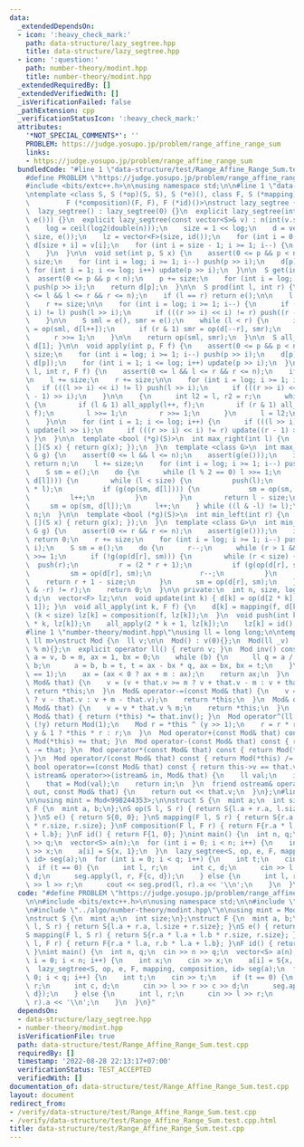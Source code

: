 ```yaml
---
data:
  _extendedDependsOn:
  - icon: ':heavy_check_mark:'
    path: data-structure/lazy_segtree.hpp
    title: data-structure/lazy_segtree.hpp
  - icon: ':question:'
    path: number-theory/modint.hpp
    title: number-theory/modint.hpp
  _extendedRequiredBy: []
  _extendedVerifiedWith: []
  _isVerificationFailed: false
  _pathExtension: cpp
  _verificationStatusIcon: ':heavy_check_mark:'
  attributes:
    '*NOT_SPECIAL_COMMENTS*': ''
    PROBLEM: https://judge.yosupo.jp/problem/range_affine_range_sum
    links:
    - https://judge.yosupo.jp/problem/range_affine_range_sum
  bundledCode: "#line 1 \"data-structure/test/Range_Affine_Range_Sum.test.cpp\"\n\
    #define PROBLEM \"https://judge.yosupo.jp/problem/range_affine_range_sum\"\n\n\
    #include <bits/extc++.h>\n\nusing namespace std;\n\n#line 1 \"data-structure/lazy_segtree.hpp\"\
    \ntemplate <class S, S (*op)(S, S), S (*e)(), class F, S (*mapping)(F, S),\n \
    \         F (*composition)(F, F), F (*id)()>\nstruct lazy_segtree {\n public:\n\
    \  lazy_segtree() : lazy_segtree(0) {}\n  explicit lazy_segtree(int n) : lazy_segtree(vector<S>(n,\
    \ e())) {}\n  explicit lazy_segtree(const vector<S>& v) : n(int(v.size())) {\n\
    \    log = ceil(log2(double(n)));\n    size = 1 << log;\n    d = vector<S>(2 *\
    \ size, e());\n    lz = vector<F>(size, id());\n    for (int i = 0; i < n; i++)\
    \ d[size + i] = v[i];\n    for (int i = size - 1; i >= 1; i--) {\n      update(i);\n\
    \    }\n  }\n\n  void set(int p, S x) {\n    assert(0 <= p && p < n);\n    p +=\
    \ size;\n    for (int i = log; i >= 1; i--) push(p >> i);\n    d[p] = x;\n   \
    \ for (int i = 1; i <= log; i++) update(p >> i);\n  }\n\n  S get(int p) {\n  \
    \  assert(0 <= p && p < n);\n    p += size;\n    for (int i = log; i >= 1; i--)\
    \ push(p >> i);\n    return d[p];\n  }\n\n  S prod(int l, int r) {\n    assert(0\
    \ <= l && l <= r && r <= n);\n    if (l == r) return e();\n\n    l += size;\n\
    \    r += size;\n\n    for (int i = log; i >= 1; i--) {\n      if (((l >> i) <<\
    \ i) != l) push(l >> i);\n      if (((r >> i) << i) != r) push((r - 1) >> i);\n\
    \    }\n\n    S sml = e(), smr = e();\n    while (l < r) {\n      if (l & 1) sml\
    \ = op(sml, d[l++]);\n      if (r & 1) smr = op(d[--r], smr);\n      l >>= 1;\n\
    \      r >>= 1;\n    }\n\n    return op(sml, smr);\n  }\n\n  S all_prod() { return\
    \ d[1]; }\n\n  void apply(int p, F f) {\n    assert(0 <= p && p < n);\n    p +=\
    \ size;\n    for (int i = log; i >= 1; i--) push(p >> i);\n    d[p] = mapping(f,\
    \ d[p]);\n    for (int i = 1; i <= log; i++) update(p >> i);\n  }\n  void apply(int\
    \ l, int r, F f) {\n    assert(0 <= l && l <= r && r <= n);\n    if (l == r) return;\n\
    \n    l += size;\n    r += size;\n\n    for (int i = log; i >= 1; i--) {\n   \
    \   if (((l >> i) << i) != l) push(l >> i);\n      if (((r >> i) << i) != r) push((r\
    \ - 1) >> i);\n    }\n\n    {\n      int l2 = l, r2 = r;\n      while (l < r)\
    \ {\n        if (l & 1) all_apply(l++, f);\n        if (r & 1) all_apply(--r,\
    \ f);\n        l >>= 1;\n        r >>= 1;\n      }\n      l = l2;\n      r = r2;\n\
    \    }\n\n    for (int i = 1; i <= log; i++) {\n      if (((l >> i) << i) != l)\
    \ update(l >> i);\n      if (((r >> i) << i) != r) update((r - 1) >> i);\n   \
    \ }\n  }\n\n  template <bool (*g)(S)>\n  int max_right(int l) {\n    return max_right(l,\
    \ [](S x) { return g(x); });\n  }\n  template <class G>\n  int max_right(int l,\
    \ G g) {\n    assert(0 <= l && l <= n);\n    assert(g(e()));\n    if (l == n)\
    \ return n;\n    l += size;\n    for (int i = log; i >= 1; i--) push(l >> i);\n\
    \    S sm = e();\n    do {\n      while (l % 2 == 0) l >>= 1;\n      if (!g(op(sm,\
    \ d[l]))) {\n        while (l < size) {\n          push(l);\n          l = (2\
    \ * l);\n          if (g(op(sm, d[l]))) {\n            sm = op(sm, d[l]);\n  \
    \          l++;\n          }\n        }\n        return l - size;\n      }\n \
    \     sm = op(sm, d[l]);\n      l++;\n    } while ((l & -l) != l);\n    return\
    \ n;\n  }\n\n  template <bool (*g)(S)>\n  int min_left(int r) {\n    return min_left(r,\
    \ [](S x) { return g(x); });\n  }\n  template <class G>\n  int min_left(int r,\
    \ G g) {\n    assert(0 <= r && r <= n);\n    assert(g(e()));\n    if (r == 0)\
    \ return 0;\n    r += size;\n    for (int i = log; i >= 1; i--) push((r - 1) >>\
    \ i);\n    S sm = e();\n    do {\n      r--;\n      while (r > 1 && (r % 2)) r\
    \ >>= 1;\n      if (!g(op(d[r], sm))) {\n        while (r < size) {\n        \
    \  push(r);\n          r = (2 * r + 1);\n          if (g(op(d[r], sm))) {\n  \
    \          sm = op(d[r], sm);\n            r--;\n          }\n        }\n    \
    \    return r + 1 - size;\n      }\n      sm = op(d[r], sm);\n    } while ((r\
    \ & -r) != r);\n    return 0;\n  }\n\n private:\n  int n, size, log;\n  vector<S>\
    \ d;\n  vector<F> lz;\n\n  void update(int k) { d[k] = op(d[2 * k], d[2 * k +\
    \ 1]); }\n  void all_apply(int k, F f) {\n    d[k] = mapping(f, d[k]);\n    if\
    \ (k < size) lz[k] = composition(f, lz[k]);\n  }\n  void push(int k) {\n    all_apply(2\
    \ * k, lz[k]);\n    all_apply(2 * k + 1, lz[k]);\n    lz[k] = id();\n  }\n};\n\
    #line 1 \"number-theory/modint.hpp\"\nusing ll = long long;\n\ntemplate <const\
    \ ll m>\nstruct Mod {\n  ll v;\n\n  Mod() : v(0){};\n  Mod(ll _v) : v((_v + m)\
    \ % m){};\n  explicit operator ll() { return v; }\n  Mod inv() const {\n    ll\
    \ a = v, b = m, ax = 1, bx = 0;\n    while (b) {\n      ll q = a / b, t = a %\
    \ b;\n      a = b, b = t, t = ax - bx * q, ax = bx, bx = t;\n    }\n    assert(a\
    \ == 1);\n    ax = (ax < 0 ? ax + m : ax);\n    return ax;\n  }\n  Mod& operator+=(const\
    \ Mod& that) {\n    v = (v + that.v >= m ? v + that.v - m : v + that.v);\n   \
    \ return *this;\n  }\n  Mod& operator-=(const Mod& that) {\n    v = (v >= that.v\
    \ ? v - that.v : v + m - that.v);\n    return *this;\n  }\n  Mod& operator*=(const\
    \ Mod& that) {\n    v = v * that.v % m;\n    return *this;\n  }\n  Mod& operator/=(const\
    \ Mod& that) { return (*this) *= that.inv(); }\n  Mod operator^(ll y) {\n    if\
    \ (!y) return Mod(1);\n    Mod r = *this ^ (y >> 1);\n    r = r * r;\n    return\
    \ y & 1 ? *this * r : r;\n  }\n  Mod operator+(const Mod& that) const { return\
    \ Mod(*this) += that; }\n  Mod operator-(const Mod& that) const { return Mod(*this)\
    \ -= that; }\n  Mod operator*(const Mod& that) const { return Mod(*this) *= that;\
    \ }\n  Mod operator/(const Mod& that) const { return Mod(*this) /= that; }\n \
    \ bool operator==(const Mod& that) const { return this->v == that.v; }\n  friend\
    \ istream& operator>>(istream& in, Mod& that) {\n    ll val;\n    in >> val;\n\
    \    that = Mod(val);\n    return in;\n  }\n  friend ostream& operator<<(ostream&\
    \ out, const Mod& that) {\n    return out << that.v;\n  }\n};\n#line 9 \"data-structure/test/Range_Affine_Range_Sum.test.cpp\"\
    \n\nusing mint = Mod<998244353>;\n\nstruct S {\n  mint a;\n  int size;\n};\nstruct\
    \ F {\n  mint a, b;\n};\nS op(S l, S r) { return S{l.a + r.a, l.size + r.size};\
    \ }\nS e() { return S{0, 0}; }\nS mapping(F l, S r) { return S{r.a * l.a + l.b\
    \ * r.size, r.size}; }\nF composition(F l, F r) { return F{r.a * l.a, r.b * l.a\
    \ + l.b}; }\nF id() { return F{1, 0}; }\nint main() {\n  int n, q;\n  cin >> n\
    \ >> q;\n  vector<S> a(n);\n  for (int i = 0; i < n; i++) {\n    int x;\n    cin\
    \ >> x;\n    a[i] = S{x, 1};\n  }\n  lazy_segtree<S, op, e, F, mapping, composition,\
    \ id> seg(a);\n  for (int i = 0; i < q; i++) {\n    int t;\n    cin >> t;\n  \
    \  if (t == 0) {\n      int l, r;\n      int c, d;\n      cin >> l >> r >> c >>\
    \ d;\n      seg.apply(l, r, F{c, d});\n    } else {\n      int l, r;\n      cin\
    \ >> l >> r;\n      cout << seg.prod(l, r).a << '\\n';\n    }\n  }\n}\n"
  code: "#define PROBLEM \"https://judge.yosupo.jp/problem/range_affine_range_sum\"\
    \n\n#include <bits/extc++.h>\n\nusing namespace std;\n\n#include \"../algo/data-structure/lazy_segtree.hpp\"\
    \n#include \"../algo/number-theory/modint.hpp\"\n\nusing mint = Mod<998244353>;\n\
    \nstruct S {\n  mint a;\n  int size;\n};\nstruct F {\n  mint a, b;\n};\nS op(S\
    \ l, S r) { return S{l.a + r.a, l.size + r.size}; }\nS e() { return S{0, 0}; }\n\
    S mapping(F l, S r) { return S{r.a * l.a + l.b * r.size, r.size}; }\nF composition(F\
    \ l, F r) { return F{r.a * l.a, r.b * l.a + l.b}; }\nF id() { return F{1, 0};\
    \ }\nint main() {\n  int n, q;\n  cin >> n >> q;\n  vector<S> a(n);\n  for (int\
    \ i = 0; i < n; i++) {\n    int x;\n    cin >> x;\n    a[i] = S{x, 1};\n  }\n\
    \  lazy_segtree<S, op, e, F, mapping, composition, id> seg(a);\n  for (int i =\
    \ 0; i < q; i++) {\n    int t;\n    cin >> t;\n    if (t == 0) {\n      int l,\
    \ r;\n      int c, d;\n      cin >> l >> r >> c >> d;\n      seg.apply(l, r, F{c,\
    \ d});\n    } else {\n      int l, r;\n      cin >> l >> r;\n      cout << seg.prod(l,\
    \ r).a << '\\n';\n    }\n  }\n}"
  dependsOn:
  - data-structure/lazy_segtree.hpp
  - number-theory/modint.hpp
  isVerificationFile: true
  path: data-structure/test/Range_Affine_Range_Sum.test.cpp
  requiredBy: []
  timestamp: '2022-08-28 22:13:17+07:00'
  verificationStatus: TEST_ACCEPTED
  verifiedWith: []
documentation_of: data-structure/test/Range_Affine_Range_Sum.test.cpp
layout: document
redirect_from:
- /verify/data-structure/test/Range_Affine_Range_Sum.test.cpp
- /verify/data-structure/test/Range_Affine_Range_Sum.test.cpp.html
title: data-structure/test/Range_Affine_Range_Sum.test.cpp
---
```

